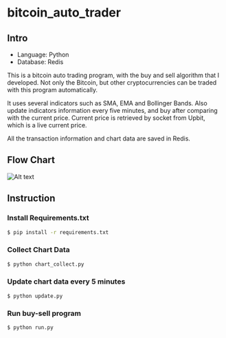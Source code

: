 # bitcoin_auto_trader
## Intro
- Language: Python
- Database: Redis

This is a bitcoin auto trading program, with the buy and sell algorithm that I developed. Not only the Bitcoin, but other cryptocurrencies can be traded with this program automatically.

It uses several indicators such as SMA, EMA and Bollinger Bands.
Also update indicators information every five minutes, and buy after comparing with the current price.
Current price is retrieved by socket from Upbit, which is a live current price.

All the transaction information and chart data are saved in Redis.

## Flow Chart
![Alt text](https://firebasestorage.googleapis.com/v0/b/oskj-5ed7f.appspot.com/o/trading_bot_flow_cahrt.jpg?alt=media&token=94df46eb-88b3-42f3-ae2e-c988b2038d20 "image")

## Instruction
### Install Requirements.txt
```bash
$ pip install -r requirements.txt
```

### Collect Chart Data
```bash
$ python chart_collect.py
```

### Update chart data every 5 minutes
```docker
$ python update.py
```

### Run buy-sell program
```bash
$ python run.py
```
